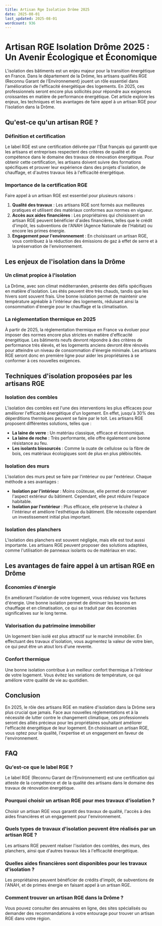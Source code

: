 ```yaml
---
title: Artisan Rge Isolation Drôme 2025
date: 2025-08-01
last_updated: 2025-08-01
wordcount: 936
---
```


# Artisan RGE Isolation Drôme 2025 : Un Avenir Écologique et Économique

L'isolation des bâtiments est un enjeu majeur pour la transition énergétique en France. Dans le département de la Drôme, les artisans qualifiés RGE (Reconnu Garant de l’Environnement) jouent un rôle essentiel dans l'amélioration de l'efficacité énergétique des logements. En 2025, ces professionnels seront encore plus sollicités pour répondre aux exigences croissantes en matière de performance énergétique. Cet article explore les enjeux, les techniques et les avantages de faire appel à un artisan RGE pour l'isolation dans la Drôme.

## Qu'est-ce qu'un artisan RGE ?

### Définition et certification

Le label RGE est une certification délivrée par l'État français qui garantit que les artisans et entreprises respectent des critères de qualité et de compétence dans le domaine des travaux de rénovation énergétique. Pour obtenir cette certification, les artisans doivent suivre des formations spécifiques et prouver leur expérience dans des projets d'isolation, de chauffage, et d'autres travaux liés à l'efficacité énergétique.

### Importance de la certification RGE

Faire appel à un artisan RGE est essentiel pour plusieurs raisons :

1. **Qualité des travaux** : Les artisans RGE sont formés aux meilleures pratiques et utilisent des matériaux conformes aux normes en vigueur.
2. **Accès aux aides financières** : Les propriétaires qui choisissent un artisan RGE peuvent bénéficier d'aides financières, telles que le crédit d'impôt, les subventions de l'ANAH (Agence Nationale de l'Habitat) ou encore les primes énergie.
3. **Engagement pour l'environnement** : En choisissant un artisan RGE, vous contribuez à la réduction des émissions de gaz à effet de serre et à la préservation de l'environnement.

## Les enjeux de l'isolation dans la Drôme

### Un climat propice à l'isolation

La Drôme, avec son climat méditerranéen, présente des défis spécifiques en matière d'isolation. Les étés peuvent être très chauds, tandis que les hivers sont souvent frais. Une bonne isolation permet de maintenir une température agréable à l'intérieur des logements, réduisant ainsi la consommation d'énergie pour le chauffage et la climatisation.

### La réglementation thermique en 2025

À partir de 2025, la réglementation thermique en France va évoluer pour imposer des normes encore plus strictes en matière d'efficacité énergétique. Les bâtiments neufs devront répondre à des critères de performance très élevés, et les logements anciens devront être rénovés pour atteindre un niveau de consommation d'énergie minimale. Les artisans RGE seront donc en première ligne pour aider les propriétaires à se conformer à ces nouvelles exigences.

## Techniques d'isolation proposées par les artisans RGE

### Isolation des combles

L'isolation des combles est l'une des interventions les plus efficaces pour améliorer l'efficacité énergétique d'un logement. En effet, jusqu'à 30% des déperditions thermiques peuvent se faire par le toit. Les artisans RGE proposent différentes solutions, telles que :

- **La laine de verre** : Un matériau classique, efficace et économique.
- **La laine de roche** : Très performante, elle offre également une bonne résistance au feu.
- **Les isolants biosourcés** : Comme la ouate de cellulose ou la fibre de bois, ces matériaux écologiques sont de plus en plus plébiscités.

### Isolation des murs

L'isolation des murs peut se faire par l'intérieur ou par l'extérieur. Chaque méthode a ses avantages :

- **Isolation par l'intérieur** : Moins coûteuse, elle permet de conserver l'aspect extérieur du bâtiment. Cependant, elle peut réduire l'espace habitable.
- **Isolation par l'extérieur** : Plus efficace, elle préserve la chaleur à l'intérieur et améliore l'esthétique du bâtiment. Elle nécessite cependant un investissement initial plus important.

### Isolation des planchers

L'isolation des planchers est souvent négligée, mais elle est tout aussi importante. Les artisans RGE peuvent proposer des solutions adaptées, comme l'utilisation de panneaux isolants ou de matériaux en vrac.

## Les avantages de faire appel à un artisan RGE en Drôme

### Économies d'énergie

En améliorant l'isolation de votre logement, vous réduisez vos factures d'énergie. Une bonne isolation permet de diminuer les besoins en chauffage et en climatisation, ce qui se traduit par des économies significatives sur le long terme.

### Valorisation du patrimoine immobilier

Un logement bien isolé est plus attractif sur le marché immobilier. En effectuant des travaux d'isolation, vous augmentez la valeur de votre bien, ce qui peut être un atout lors d'une revente.

### Confort thermique

Une bonne isolation contribue à un meilleur confort thermique à l'intérieur de votre logement. Vous évitez les variations de température, ce qui améliore votre qualité de vie au quotidien.

## Conclusion

En 2025, le rôle des artisans RGE en matière d'isolation dans la Drôme sera plus crucial que jamais. Face aux nouvelles réglementations et à la nécessité de lutter contre le changement climatique, ces professionnels seront des alliés précieux pour les propriétaires souhaitant améliorer l'efficacité énergétique de leur logement. En choisissant un artisan RGE, vous optez pour la qualité, l'expertise et un engagement en faveur de l'environnement.

## FAQ

### Qu'est-ce que le label RGE ?

Le label RGE (Reconnu Garant de l’Environnement) est une certification qui atteste de la compétence et de la qualité des artisans dans le domaine des travaux de rénovation énergétique.

### Pourquoi choisir un artisan RGE pour mes travaux d'isolation ?

Choisir un artisan RGE vous garantit des travaux de qualité, l'accès à des aides financières et un engagement pour l'environnement.

### Quels types de travaux d'isolation peuvent être réalisés par un artisan RGE ?

Les artisans RGE peuvent réaliser l'isolation des combles, des murs, des planchers, ainsi que d'autres travaux liés à l'efficacité énergétique.

### Quelles aides financières sont disponibles pour les travaux d'isolation ?

Les propriétaires peuvent bénéficier de crédits d'impôt, de subventions de l'ANAH, et de primes énergie en faisant appel à un artisan RGE.

### Comment trouver un artisan RGE dans la Drôme ?

Vous pouvez consulter des annuaires en ligne, des sites spécialisés ou demander des recommandations à votre entourage pour trouver un artisan RGE dans votre région.